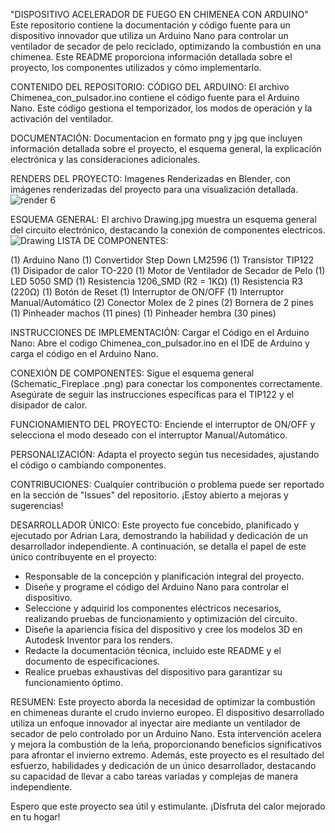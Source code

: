 "DISPOSITIVO ACELERADOR DE FUEGO EN CHIMENEA CON ARDUINO"
Este repositorio contiene la documentación y código fuente para un dispositivo innovador que utiliza un Arduino Nano para controlar un ventilador de secador de pelo reciclado, optimizando la combustión en una chimenea. Este README proporciona información detallada sobre el proyecto, los componentes utilizados y cómo implementarlo.

CONTENIDO DEL REPOSITORIO:
CÓDIGO DEL ARDUINO:
    El archivo Chimenea_con_pulsador.ino contiene el código fuente para el Arduino Nano.
    Este código gestiona el temporizador, los modos de operación y la activación del ventilador.

DOCUMENTACIÓN:
    Documentacion en formato png y jpg que incluyen información detallada sobre el proyecto, el esquema general, la 
    explicación electrónica y las consideraciones adicionales.
     
RENDERS DEL PROYECTO:
    Imagenes Renderizadas en Blender, con imágenes renderizadas del proyecto para una visualización detallada.
![render 6](https://github.com/KamikazeSoluciones/ChimneaBoost/assets/89432904/8d0a827f-cf3a-4ff9-9a7e-94d4a0add81f)

ESQUEMA GENERAL: El archivo Drawing.jpg muestra un esquema general del circuito electrónico, destacando la conexión de componentes electricos.  
![Drawing](https://github.com/KamikazeSoluciones/ChimneaBoost/assets/89432904/12399f9a-4a3e-426d-9b47-c7c2413d3d71)
LISTA DE COMPONENTES:

(1) Arduino Nano
(1) Convertidor Step Down LM2596
(1) Transistor TIP122 
(1) Disipador de calor TO-220
(1) Motor de Ventilador de Secador de Pelo
(1) LED 5050 SMD 
(1) Resistencia 1206_SMD (R2 = 1KΩ)
(1) Resistencia R3 (220Ω)
(1) Botón de Reset
(1) Interruptor de ON/OFF
(1) Interruptor Manual/Automático
(2) Conector Molex de 2 pines
(2) Bornera de 2 pines
(1) Pinheader machos (11 pines)
(1) Pinheader hembra (30 pines)


INSTRUCCIONES DE IMPLEMENTACIÓN:
Cargar el Código en el Arduino Nano:
Abre el codigo Chimenea_con_pulsador.ino en el IDE de Arduino y carga el código en el Arduino Nano.

CONEXIÓN DE COMPONENTES:
    Sigue el esquema general (Schematic_Fireplace .png) para conectar los componentes correctamente.
    Asegúrate de seguir las instrucciones específicas para el TIP122 y el disipador de calor.
 
FUNCIONAMIENTO DEL PROYECTO:
    Enciende el interruptor de ON/OFF y selecciona el modo deseado con el interruptor Manual/Automático.

PERSONALIZACIÓN:
    Adapta el proyecto según tus necesidades, ajustando el código o cambiando componentes.

CONTRIBUCIONES:
Cualquier contribución o problema puede ser reportado en la sección de "Issues" del repositorio. ¡Estoy abierto a 
mejoras y sugerencias!

DESARROLLADOR ÚNICO:
Este proyecto fue concebido, planificado y ejecutado por Adrian Lara, demostrando la habilidad y dedicación de un 
desarrollador independiente. 
A continuación, se detalla el papel de este único contribuyente en el proyecto:

- Responsable de la concepción y planificación integral del proyecto.
- Diseñe y programe el código del Arduino Nano para controlar el dispositivo.
- Seleccione y adquirid los componentes eléctricos necesarios, realizando pruebas de funcionamiento y optimización del 
circuito.
- Diseñe la apariencia física del dispositivo y cree los modelos 3D en Autodesk Inventor para los renders.
- Redacte la documentación técnica, incluido este README y el documento de especificaciones.
- Realice pruebas exhaustivas del dispositivo para garantizar su funcionamiento óptimo.

RESUMEN:
Este proyecto aborda la necesidad de optimizar la combustión en chimeneas durante el crudo invierno europeo. El 
dispositivo desarrollado utiliza un enfoque innovador al inyectar aire mediante un ventilador de secador de pelo 
controlado por un Arduino Nano. 
Esta intervención acelera y mejora la combustión de la leña, proporcionando beneficios significativos para afrontar 
el invierno extremo. Además, este proyecto es el resultado del esfuerzo,
habilidades y dedicación de un único desarrollador, destacando su capacidad de llevar a cabo tareas variadas y 
complejas de manera independiente. 

Espero que este proyecto sea útil y estimulante. ¡Disfruta del calor mejorado en tu hogar!

